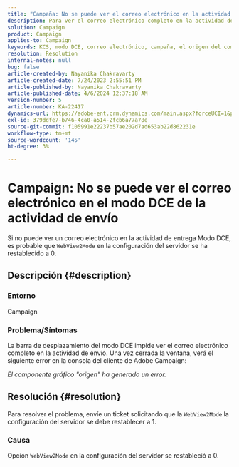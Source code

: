 ```yaml
---
title: "Campaña: No se puede ver el correo electrónico en la actividad de envío en el modo DCE"
description: Para ver el correo electrónico completo en la actividad de envío, solicite que la configuración del servidor WebView2Mode se restablezca en 1.
solution: Campaign
product: Campaign
applies-to: Campaign
keywords: KCS, modo DCE, correo electrónico, campaña, el origen del componente gráfico ha generado un error, actividad de envío
resolution: Resolution
internal-notes: null
bug: false
article-created-by: Nayanika Chakravarty
article-created-date: 7/24/2023 2:55:51 PM
article-published-by: Nayanika Chakravarty
article-published-date: 4/6/2024 12:37:18 AM
version-number: 5
article-number: KA-22417
dynamics-url: https://adobe-ent.crm.dynamics.com/main.aspx?forceUCI=1&pagetype=entityrecord&etn=knowledgearticle&id=156f902c-322a-ee11-bdf4-6045bd0065f9
exl-id: 379ddfe7-b746-4ca0-a514-2fcb6a77a78e
source-git-commit: f105991e22237b57ae202d7ad653ab22d862231e
workflow-type: tm+mt
source-wordcount: '145'
ht-degree: 3%

---
```


# Campaign: No se puede ver el correo electrónico en el modo DCE de la actividad de envío


Si no puede ver un correo electrónico en la actividad de entrega Modo DCE, es probable que `WebView2Mode` en la configuración del servidor se ha restablecido a 0.

## Descripción {#description}


### Entorno

Campaign

### Problema/Síntomas

La barra de desplazamiento del modo DCE impide ver el correo electrónico completo en la actividad de envío. Una vez cerrada la ventana, verá el siguiente error en la consola del cliente de Adobe Campaign:

*El componente gráfico &quot;origen&quot; ha generado un error.*


## Resolución {#resolution}


Para resolver el problema, envíe un ticket solicitando que la `WebView2Mode` la configuración del servidor se debe restablecer a 1.

### Causa

Opción `WebView2Mode` en la configuración del servidor se restableció a 0.
